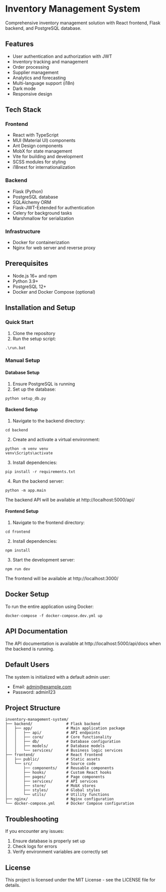 # Inventory Management System

Comprehensive inventory management solution with React frontend, Flask backend, and PostgreSQL database.

## Features

- User authentication and authorization with JWT
- Inventory tracking and management
- Order processing
- Supplier management
- Analytics and forecasting
- Multi-language support (i18n)
- Dark mode
- Responsive design

## Tech Stack

### Frontend
- React with TypeScript
- MUI (Material UI) components
- Ant Design components
- MobX for state management
- Vite for building and development
- SCSS modules for styling
- i18next for internationalization

### Backend
- Flask (Python)
- PostgreSQL database
- SQLAlchemy ORM
- Flask-JWT-Extended for authentication
- Celery for background tasks
- Marshmallow for serialization

### Infrastructure
- Docker for containerization
- Nginx for web server and reverse proxy

## Prerequisites

- Node.js 16+ and npm
- Python 3.9+
- PostgreSQL 12+
- Docker and Docker Compose (optional)

## Installation and Setup

### Quick Start

1. Clone the repository
2. Run the setup script:

```
.\run.bat
```

### Manual Setup

#### Database Setup

1. Ensure PostgreSQL is running
2. Set up the database:

```
python setup_db.py
```

#### Backend Setup

1. Navigate to the backend directory:

```
cd backend
```

2. Create and activate a virtual environment:

```
python -m venv venv
venv\Scripts\activate
```

3. Install dependencies:

```
pip install -r requirements.txt
```

4. Run the backend server:

```
python -m app.main
```

The backend API will be available at http://localhost:5000/api/

#### Frontend Setup

1. Navigate to the frontend directory:

```
cd frontend
```

2. Install dependencies:

```
npm install
```

3. Start the development server:

```
npm run dev
```

The frontend will be available at http://localhost:3000/

## Docker Setup

To run the entire application using Docker:

```
docker-compose -f docker-compose.dev.yml up
```

## API Documentation

The API documentation is available at http://localhost:5000/api/docs when the backend is running.

## Default Users

The system is initialized with a default admin user:

- Email: admin@example.com
- Password: admin123

## Project Structure

```
inventory-management-system/
├── backend/               # Flask backend
│   ├── app/               # Main application package
│   │   ├── api/           # API endpoints
│   │   ├── core/          # Core functionality
│   │   ├── db/            # Database configuration
│   │   ├── models/        # Database models
│   │   └── services/      # Business logic services
├── frontend/              # React frontend
│   ├── public/            # Static assets
│   └── src/               # Source code
│       ├── components/    # Reusable components
│       ├── hooks/         # Custom React hooks
│       ├── pages/         # Page components
│       ├── services/      # API services
│       ├── store/         # MobX stores
│       ├── styles/        # Global styles
│       └── utils/         # Utility functions
├── nginx/                 # Nginx configuration
└── docker-compose.yml     # Docker Compose configuration
```

## Troubleshooting

If you encounter any issues:

1. Ensure database is properly set up
2. Check logs for errors
3. Verify environment variables are correctly set

## License

This project is licensed under the MIT License - see the LICENSE file for details. 